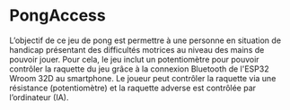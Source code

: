 # PongAccess
L’objectif de ce jeu de pong est permettre à une personne en situation de handicap présentant des difficultés motrices au niveau des mains de pouvoir jouer. Pour cela, le jeu inclut un potentiomètre pour pouvoir contrôler la raquette du jeu grâce à la connexion Bluetooth de l'ESP32 Wroom 32D au smartphone. Le joueur peut contrôler la raquette via une résistance (potentiomètre) et la raquette adverse est contrôlée par l’ordinateur (IA).
